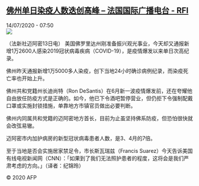 <!--1594709742000-->
[佛州单日染疫人数迭创高峰 – 法国国际广播电台 - RFI](http://www.rfi.fr//cn/contenu/20200714-%E4%BD%9B%E5%B7%9E%E5%8D%95%E6%97%A5%E6%9F%93%E7%96%AB%E4%BA%BA%E6%95%B0%E8%BF%AD%E5%88%9B%E9%AB%98%E5%B3%B0)
------

<div>14/07/2020 - 07:50</div><img src="https://s.rfi.fr/media/display/b597556c-c599-11ea-b6ac-005056bf87d6/w:310/p:16x9/int0009b.200714135003.jpg"><div class="t-content__body u-clearfix"><div class="m-interstitial"></div><p>（法新社迈阿密13日电）    美国佛罗里达州刚准备振兴观光事业，今天却又通报新增1万2600人感染2019冠状病毒疾病（COVID-19），是疫情爆发以来单日次高纪录。</p><p>    佛州昨天通报新增1万5000多人染疫，创下当地24小时确诊病例纪录，而染疫死亡率也开始上升。</p><p>    佛州共和党籍州长迪尚特（Ron DeSantis）在6月新一波疫情爆发前，还在夸耀他自由放任防疫方式是正确的。如今，他已下令酒吧暂停营业，但仍拒下令强制配戴口罩或实施封锁措施，单靠地方市镇官员做出必要判断。</p><p>    佛州内同属共和党籍的迈阿密地方首长，目前为止虽坚持佛系防疫，但恐怕很快就会改弦易辙。</p><p>    迈阿密市内加护病房的新型冠状病毒患者人数，是3、4月的7倍。</p><p>    至于当地是否会实施居家禁足令，市长斯瓦瑞兹（Francis Suarez）今天告诉美国有线电视新闻网（CNN）：「如果到了我们无法照护患者的程度，这将会是我们严肃考虑的方向。」（译者：纪锦玲）</p><p class="t-copyright">© 2020 AFP</p>        </div>
